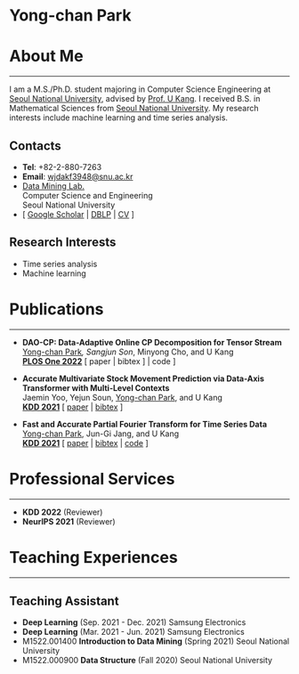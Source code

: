 # Yong-chan Park

# About Me
----------
I am a M.S./Ph.D. student majoring in Computer Science Engineering at [Seoul National University](https://www.snu.ac.kr/), 
advised by [Prof. U Kang](https://datalab.snu.ac.kr/~ukang/). 
I received B.S. in Mathematical Sciences from [Seoul National University](https://www.snu.ac.kr/).
My research interests include machine learning and time series analysis. 

## Contacts
- **Tel**: +82-2-880-7263
- **Email**: wjdakf3948@snu.ac.kr
- [Data Mining Lab.](https://datalab.snu.ac.kr/)    
Computer Science and Engineering     
Seoul National University
- [ [Google Scholar](https://scholar.google.com/citations?user=UAaauqQAAAAJ) 
| [DBLP](https://dblp.uni-trier.de/pid/274/1605.html) 
| [CV](https://yongchanpark.github.io/resources/cv/cv.pdf) ]

## Research Interests
- Time series analysis
- Machine learning


# Publications
--------------
- **DAO-CP: Data-Adaptive Online CP Decomposition for Tensor Stream**   
<u>Yong-chan Park</u>*, Sangjun Son*, Minyong Cho, and U Kang   
[**PLOS One 2022**](https://journals.plos.org/plosone/) 
[ paper 
| bibtex ]
| code ]

- **Accurate Multivariate Stock Movement Prediction via Data-Axis Transformer with Multi-Level Contexts**   
Jaemin Yoo, Yejun Soun, <u>Yong-chan Park</u>, and U Kang   
[**KDD 2021**](https://www.kdd.org/kdd2021/) 
[ [paper](https://yongchanpark.github.io/resources/2021/KDD/YooSPK21.pdf) 
| [bibtex](https://yongchanpark.github.io/resources/2021/KDD/YooSPK21.bib) ]

- **Fast and Accurate Partial Fourier Transform for Time Series Data**   
<u>Yong-chan Park</u>, Jun-Gi Jang, and U Kang   
[**KDD 2021**](https://www.kdd.org/kdd2021/) 
[ [paper](https://yongchanpark.github.io/resources/2021/KDD/ParkJK21.pdf) 
| [bibtex](https://yongchanpark.github.io/resources/2021/KDD/ParkJK21.bib) 
| [code](https://github.com/snudatalab/PFT) ]


# Professional Services 
-----------------------
- **KDD 2022** (Reviewer)
- **NeurIPS 2021** (Reviewer)


# Teaching Experiences
----------------------
## Teaching Assistant
- **Deep Learning** (Sep. 2021 - Dec. 2021) Samsung Electronics
- **Deep Learning** (Mar. 2021 - Jun. 2021) Samsung Electronics
- M1522.001400 **Introduction to Data Mining** (Spring 2021) Seoul National University
- M1522.000900 **Data Structure** (Fall 2020) Seoul National University

